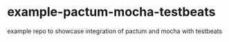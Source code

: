 # example-pactum-mocha-testbeats

example repo to showcase integration of pactum and mocha with testbeats
